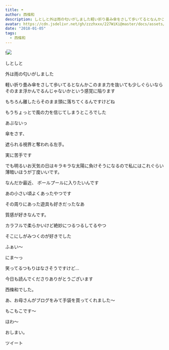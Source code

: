 ```yaml
---
title: ☂︎
author: 西條和
description: しとしと外は雨の匂いがしました軽い折り畳み傘をさして歩いてるとなんかこのまま力を抜いても少しぐらいならそのまま浮かんでるんじゃないかという感覚に陥ります...
avatar: https://cdn.jsdelivr.net/gh/zzzhxxx/227WiKi@master/docs/assets/photo/avatar/nagomi.jpg
date: "2018-01-05"
tags:
  - 西條和
---
```


!![](https://cdn.jsdelivr.net/gh/zzzhxxx/227WiKi-image@master/blog-image/nagomi-2018-01-05_1.jpg)








しとしと



外は雨の匂いがしました





軽い折り畳み傘をさして歩いてるとなんかこのまま力を抜いても少しぐらいならそのまま浮かんでるんじゃないかという感覚に陥ります







もちろん離したらそのまま頭に落ちてくるんですけどね



もうちょっとで風の力を信じてしまうところでした



あぶないっ






傘をさす、



遮られる視界と奪われる左手。



実に苦手です





でも明るいお天気の日はキラキラな太陽に負けそうになるので私にはこれぐらい薄暗いほうが丁度いいです。










なんだか最近、
ボールプールに入りたいんです




あの小さい頃よくあったやつです



その周りにあった遊具も好きだったなあ



質感が好きなんです。




カラフルで柔らかいけど絶妙につるつるしてるやつ



そこにしがみつくのが好きでした







ふぁい〜









にま〜っ



笑ってるつもりはなさそうですけど…







今日も読んでくださりありがとうございます


西條和でした。





あ、お母さんがブログをみて手袋を買ってくれました〜




もこもこです〜




ほわ〜






おしまい。


ツイート



